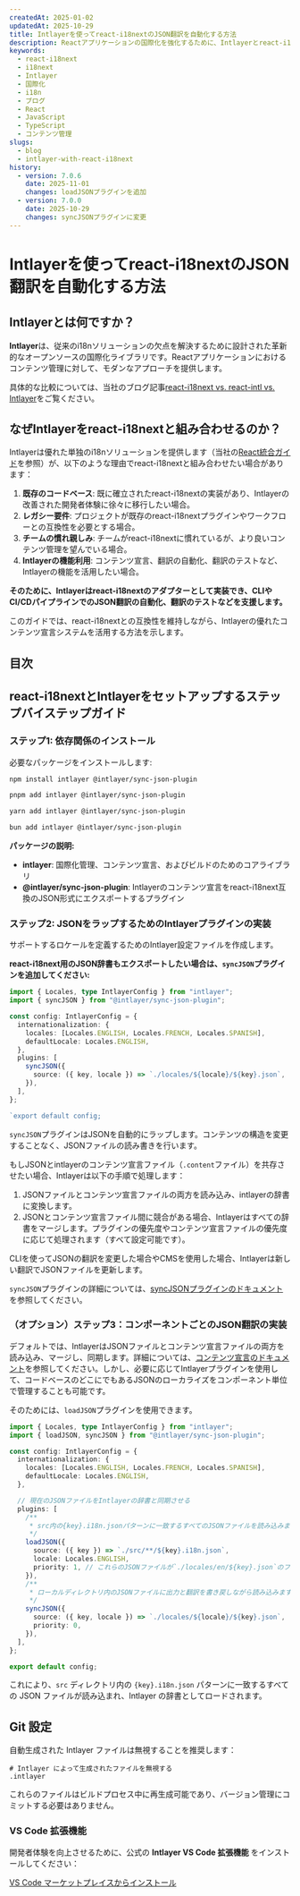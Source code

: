 ```yaml
---
createdAt: 2025-01-02
updatedAt: 2025-10-29
title: Intlayerを使ってreact-i18nextのJSON翻訳を自動化する方法
description: Reactアプリケーションの国際化を強化するために、Intlayerとreact-i18nextを使ってJSON翻訳を自動化する方法。
keywords:
  - react-i18next
  - i18next
  - Intlayer
  - 国際化
  - i18n
  - ブログ
  - React
  - JavaScript
  - TypeScript
  - コンテンツ管理
slugs:
  - blog
  - intlayer-with-react-i18next
history:
  - version: 7.0.6
    date: 2025-11-01
    changes: loadJSONプラグインを追加
  - version: 7.0.0
    date: 2025-10-29
    changes: syncJSONプラグインに変更
---
```


# Intlayerを使ってreact-i18nextのJSON翻訳を自動化する方法

## Intlayerとは何ですか？

**Intlayer**は、従来のi18nソリューションの欠点を解決するために設計された革新的なオープンソースの国際化ライブラリです。Reactアプリケーションにおけるコンテンツ管理に対して、モダンなアプローチを提供します。

具体的な比較については、当社のブログ記事[react-i18next vs. react-intl vs. Intlayer](https://github.com/aymericzip/intlayer/blob/main/docs/blog/ja/react-i18next_vs_react-intl_vs_intlayer.md)をご覧ください。

## なぜIntlayerをreact-i18nextと組み合わせるのか？

Intlayerは優れた単独のi18nソリューションを提供します（当社の[React統合ガイド](https://github.com/aymericzip/intlayer/blob/main/docs/docs/ja/intlayer_with_vite+react.md)を参照）が、以下のような理由でreact-i18nextと組み合わせたい場合があります：

1. **既存のコードベース**: 既に確立されたreact-i18nextの実装があり、Intlayerの改善された開発者体験に徐々に移行したい場合。
2. **レガシー要件**: プロジェクトが既存のreact-i18nextプラグインやワークフローとの互換性を必要とする場合。
3. **チームの慣れ親しみ**: チームがreact-i18nextに慣れているが、より良いコンテンツ管理を望んでいる場合。
4. **Intlayerの機能利用**: コンテンツ宣言、翻訳の自動化、翻訳のテストなど、Intlayerの機能を活用したい場合。

**そのために、Intlayerはreact-i18nextのアダプターとして実装でき、CLIやCI/CDパイプラインでのJSON翻訳の自動化、翻訳のテストなどを支援します。**

このガイドでは、react-i18nextとの互換性を維持しながら、Intlayerの優れたコンテンツ宣言システムを活用する方法を示します。

## 目次

<TOC/>

## react-i18nextとIntlayerをセットアップするステップバイステップガイド

### ステップ1: 依存関係のインストール

必要なパッケージをインストールします:

```bash packageManager="npm"
npm install intlayer @intlayer/sync-json-plugin
```

```bash packageManager="pnpm"
pnpm add intlayer @intlayer/sync-json-plugin
```

```bash packageManager="yarn"
yarn add intlayer @intlayer/sync-json-plugin
```

```bash packageManager="bun"
bun add intlayer @intlayer/sync-json-plugin
```

**パッケージの説明:**

- **intlayer**: 国際化管理、コンテンツ宣言、およびビルドのためのコアライブラリ
- **@intlayer/sync-json-plugin**: Intlayerのコンテンツ宣言をreact-i18next互換のJSON形式にエクスポートするプラグイン

### ステップ2: JSONをラップするためのIntlayerプラグインの実装

サポートするロケールを定義するためのIntlayer設定ファイルを作成します。

**react-i18next用のJSON辞書もエクスポートしたい場合は、`syncJSON`プラグインを追加してください:**

```typescript fileName="intlayer.config.ts"
import { Locales, type IntlayerConfig } from "intlayer";
import { syncJSON } from "@intlayer/sync-json-plugin";

const config: IntlayerConfig = {
  internationalization: {
    locales: [Locales.ENGLISH, Locales.FRENCH, Locales.SPANISH],
    defaultLocale: Locales.ENGLISH,
  },
  plugins: [
    syncJSON({
      source: ({ key, locale }) => `./locales/${locale}/${key}.json`,
    }),
  ],
};

`export default config;
```

`syncJSON`プラグインはJSONを自動的にラップします。コンテンツの構造を変更することなく、JSONファイルの読み書きを行います。

もしJSONとintlayerのコンテンツ宣言ファイル（`.content`ファイル）を共存させたい場合、Intlayerは以下の手順で処理します：

1. JSONファイルとコンテンツ宣言ファイルの両方を読み込み、intlayerの辞書に変換します。
2. JSONとコンテンツ宣言ファイル間に競合がある場合、Intlayerはすべての辞書をマージします。プラグインの優先度やコンテンツ宣言ファイルの優先度に応じて処理されます（すべて設定可能です）。

CLIを使ってJSONの翻訳を変更した場合やCMSを使用した場合、Intlayerは新しい翻訳でJSONファイルを更新します。

`syncJSON`プラグインの詳細については、[syncJSONプラグインのドキュメント](https://github.com/aymericzip/intlayer/blob/main/docs/docs/ja/plugins/sync-json.md)を参照してください。

### （オプション）ステップ3：コンポーネントごとのJSON翻訳の実装

デフォルトでは、IntlayerはJSONファイルとコンテンツ宣言ファイルの両方を読み込み、マージし、同期します。詳細については、[コンテンツ宣言のドキュメント](https://github.com/aymericzip/intlayer/blob/main/docs/docs/ja/dictionary/content_file.md)を参照してください。しかし、必要に応じてIntlayerプラグインを使用して、コードベースのどこにでもあるJSONのローカライズをコンポーネント単位で管理することも可能です。

そのためには、`loadJSON`プラグインを使用できます。

```ts fileName="intlayer.config.ts"
import { Locales, type IntlayerConfig } from "intlayer";
import { loadJSON, syncJSON } from "@intlayer/sync-json-plugin";

const config: IntlayerConfig = {
  internationalization: {
    locales: [Locales.ENGLISH, Locales.FRENCH, Locales.SPANISH],
    defaultLocale: Locales.ENGLISH,
  },

  // 現在のJSONファイルをIntlayerの辞書と同期させる
  plugins: [
    /**
     * src内の{key}.i18n.jsonパターンに一致するすべてのJSONファイルを読み込みます
     */
    loadJSON({
      source: ({ key }) => `./src/**/${key}.i18n.json`,
      locale: Locales.ENGLISH,
      priority: 1, // これらのJSONファイルが`./locales/en/${key}.json`のファイルより優先されることを保証します
    }),
    /**
     * ローカルディレクトリ内のJSONファイルに出力と翻訳を書き戻しながら読み込みます
     */
    syncJSON({
      source: ({ key, locale }) => `./locales/${locale}/${key}.json`,
      priority: 0,
    }),
  ],
};

export default config;
```

これにより、`src` ディレクトリ内の `{key}.i18n.json` パターンに一致するすべての JSON ファイルが読み込まれ、Intlayer の辞書としてロードされます。

## Git 設定

自動生成された Intlayer ファイルは無視することを推奨します：

```plaintext fileName=".gitignore"
# Intlayer によって生成されたファイルを無視する
.intlayer
```

これらのファイルはビルドプロセス中に再生成可能であり、バージョン管理にコミットする必要はありません。

### VS Code 拡張機能

開発者体験を向上させるために、公式の **Intlayer VS Code 拡張機能** をインストールしてください：

[VS Code マーケットプレイスからインストール](https://marketplace.visualstudio.com/items?itemName=intlayer.intlayer-vs-code-extension)
